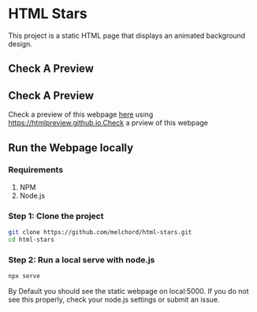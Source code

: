 # HTML Stars

This project is a static HTML page that displays an animated background design.

## Check A Preview 

## Check A Preview

Check a preview of this webpage [here](http://htmlpreview.github.io/?https://github.com/melchord/html-stars/blob/master/index.html) using https://htmlpreview.github.io.Check a prview of this webpage 

## Run the Webpage locally 

### Requirements

1. NPM
2. Node.js

### Step 1: Clone the project
```sh
git clone https://github.com/melchord/html-stars.git
cd html-stars
```

### Step 2: Run a local serve with node.js 
```sh
npx serve
```
By Default you should see the static webpage on local:5000. If you do not see this properly, check your node.js settings or submit an issue.